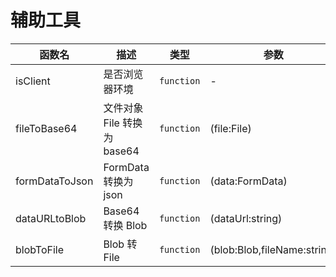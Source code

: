 # 辅助工具



| 函数名         | 描述                        | 类型       | 参数                        | 返回值    |
| -------------- | --------------------------- | ---------- | --------------------------- | --------- |
| isClient       | 是否浏览器环境              | `function` | -                           | `Boolean` |
| fileToBase64   | 文件对象 File 转换为 base64 | `function` | (file:File)                 | `Base64`  |
| formDataToJson | FormData 转换为json         | `function` | (data:FormData)             | `Json`    |
| dataURLtoBlob  | Base64 转换 Blob            | `function` | (dataUrl:string)            | `Blob`    |
| blobToFile     | Blob 转 File                | `function` | (blob:Blob,fileName:string) | `File`    |

